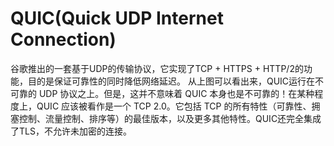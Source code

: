 # QUIC(Quick UDP Internet Connection)

谷歌推出的一套基于UDP的传输协议，它实现了TCP + HTTPS + HTTP/2的功能，目的是保证可靠性的同时降低网络延迟。
从上图可以看出来，QUIC运行在不可靠的 UDP 协议之上。但是，这并不意味着 QUIC 本身也是不可靠的！在某种程度上，QUIC 应该被看作是一个 TCP 2.0。它包括 TCP 的所有特性（可靠性、拥塞控制、流量控制、排序等）的最佳版本，以及更多其他特性。QUIC还完全集成了TLS，不允许未加密的连接。


